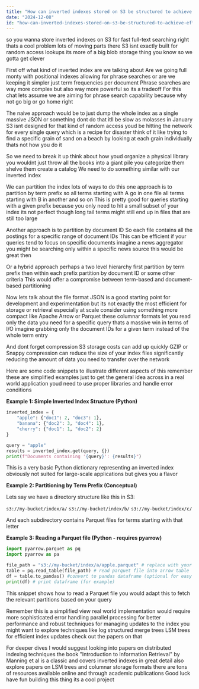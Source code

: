 ```yaml
---
title: "How can inverted indexes stored on S3 be structured to achieve efficient data retrieval for full-text search queries?"
date: "2024-12-08"
id: "how-can-inverted-indexes-stored-on-s3-be-structured-to-achieve-efficient-data-retrieval-for-full-text-search-queries"
---
```


 so you wanna store inverted indexes on S3 for fast full-text searching right thats a cool problem  lots of moving parts there  S3 isnt exactly built for random access lookups its more of a big blob storage thing you know so we gotta get clever

First off what kind of inverted index are we talking about  Are we going full monty with positional indexes allowing for phrase searches or are we keeping it simpler just term frequencies per document  Phrase searches are way more complex but also way more powerful so its a tradeoff  For this chat lets assume we are aiming for phrase search capability because why not go big or go home right

The naive approach would be to just dump the whole index as a single massive JSON or something  dont do that  itll be slow as molasses in January  S3 isnt designed for that kind of random access  youd be hitting the network for every single query which is a recipe for disaster  think of it like trying to find a specific grain of sand on a beach by looking at each grain individually  thats not how you do it

So we need to break it up  think about how youd organize a physical library  you wouldnt just throw all the books into a giant pile  you categorize them  shelve them  create a catalog  We need to do something similar with our inverted index

We can partition the index  lots of ways to do this  one approach is to partition by term prefix  so all terms starting with A go in one file all terms starting with B in another and so on  This is pretty good for queries starting with a given prefix because you only need to hit a small subset of your index  its not perfect though  long tail terms might still end up in files that are still too large

Another approach is to partition by document ID  So each file contains all the postings for a specific range of document IDs  This can be efficient if your queries tend to focus on specific documents  imagine a news aggregator  you might be searching only within a specific news source  this would be great then

Or a hybrid approach  perhaps a two level hierarchy  first partition by term prefix then within each prefix partition by document ID or some other criteria  This would offer a compromise between term-based and document-based partitioning

Now lets talk about the file format  JSON is a good starting point for development and experimentation  but its not exactly the most efficient for storage or retrieval especially at scale  consider using something more compact like Apache Arrow or Parquet  these columnar formats let you read only the data you need for a specific query thats a massive win in terms of I/O  imagine grabbing only the document IDs for a given term instead of the whole term entry

And dont forget compression  S3 storage costs can add up quickly  GZIP or Snappy compression can reduce the size of your index files significantly reducing the amount of data you need to transfer over the network

Here are some code snippets to illustrate different aspects of this  remember these are simplified examples just to get the general idea across  in a real world application youd need to use proper libraries and handle error conditions


**Example 1: Simple Inverted Index Structure (Python)**

```python
inverted_index = {
    "apple": {"doc1": 2, "doc3": 1},
    "banana": {"doc2": 3, "doc4": 1},
    "cherry": {"doc1": 1, "doc2": 2}
}

query = "apple"
results = inverted_index.get(query, {})
print(f"Documents containing '{query}': {results}")
```

This is a very basic Python dictionary representing an inverted index  obviously not suited for large-scale applications but gives you a flavor


**Example 2: Partitioning by Term Prefix (Conceptual)**

Lets say we have a directory structure like this in S3:

`s3://my-bucket/index/a/`
`s3://my-bucket/index/b/`
`s3://my-bucket/index/c/`

And each subdirectory contains Parquet files for terms starting with that letter


**Example 3:  Reading a Parquet file (Python - requires pyarrow)**

```python
import pyarrow.parquet as pq
import pyarrow as pa

file_path = "s3://my-bucket/index/a/apple.parquet" # replace with your actual path
table = pq.read_table(file_path) # read parquet file into arrow table
df = table.to_pandas() #convert to pandas dataframe (optional for easy processing)
print(df) # print dataframe (for example)
```

This snippet shows how to read a Parquet file  you would adapt this to fetch the relevant partitions based on your query


Remember this is a simplified view  real world implementation would require more sophisticated error handling  parallel processing for better performance  and robust techniques for managing updates to the index  you might want to explore techniques like log structured merge trees LSM trees for efficient index updates check out the papers on that

For deeper dives I would suggest looking into papers on distributed indexing techniques  the book "Introduction to Information Retrieval" by Manning et al is a classic and covers inverted indexes in great detail  also explore papers on LSM trees and columnar storage formats  there are tons of resources available online and through academic publications   Good luck have fun building this thing its a cool project
